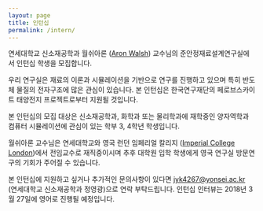 ```yaml
---
layout: page
title: 인턴십
permalink: /intern/
---
```


연세대학교 신소재공학과 월쉬아론 ([Aron Walsh](http://www.imperial.ac.uk/people/a.walsh)) 교수님의 준안정재료설계연구실에서 인턴십 학생을 모집합니다.

우리 연구실은 재료의 이론과 시뮬레이션을 기반으로 연구를 진행하고 있으며 특히 반도체 물질의 전자구조에 많은 관심이 있습니다. 본 인턴십은 한국연구재단의 페로브스카이트 태양전지 프로젝트로부터 지원될 것입니다.

본 인턴십의 모집 대상은 신소재공학과, 화학과 또는 물리학과에 재학중인 양자역학과 컴퓨터 시뮬레이션에 관심이 있는 학부 3, 4학년 학생입니다.

월쉬아론 교수님은 연세대학교와 영국 런던 임페리얼 칼리지 ([Imperial College London](https://en.wikipedia.org/wiki/Imperial_College_London))에서 전임교수로 재직중이시며 추후 대학원 입학 학생에게 영국 연구실 방문연구의 기회가 주어질 수 있습니다.

본 인턴십에 지원하고 싶거나 추가적인 문의사항이 있다면 jyk4267@yonsei.ac.kr (연세대학교 신소재공학과 정영광)으로 연락 부탁드립니다. 인턴십 인터뷰는 2018년 3월 27일에 영어로 진행될 예정입니다.
